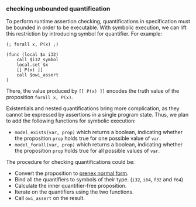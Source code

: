 ### checking unbounded quantification

To perform runtime assertion checking, quantifications in specification must be bounded in order to be executable. With symbolic execution, we can lift this restriction by introducing symbol for quantifier. For example:

```wast
(; forall x, P(x) ;)

(func (local $x i32)
    call $i32_symbol
    local.set $x
    [[ P(x) ]]
    call $owi_assert
)
```

There, the value produced by `[[ P(x) ]]` encodes the truth value of the proposition `forall x, P(x)`.

Existentials and nested quantifications bring more complication, as they cannot be expressed by assertions in a single program state. Thus, we plan to add the following functions for symbolic execution:

- `model_exists(var, prop)` which returns a boolean, indicating whether the proposition `prop` holds true for one possible value of `var`.
- `model_forall(var, prop)` which returns a boolean, indicating whether the proposition `prop` holds true for all possible values of `var`.

The procedure for checking quantifications could be:

- Convert the proposition to [prenex normal form](https://en.wikipedia.org/wiki/Prenex_normal_form).
- Bind all the quantifiers to symbols of their type. (`i32`, `i64`, `f32` and `f64`)
- Calculate the inner quantifier-free proposition.
- Iterate on the quantifiers using the two functions.
- Call `owi_assert` on the result.
